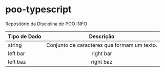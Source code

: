 # poo-typescript
Repositório da Disciplina de POO INFO 



| Tipo de Dado  | Descrição                                       |
| ------------- |:-----------------------------------------------:|
| string        | Conjunto de caracteres que formam um texto.     |
| left bar      | right bar     |
| left baz      | right baz     |
